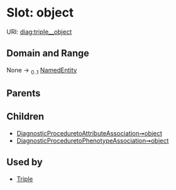 
# Slot: object




URI: [diag:triple__object](http://w3id.org/ontogpt/diagnostic_procedure/triple__object)


## Domain and Range

None &#8594;  <sub>0..1</sub> [NamedEntity](NamedEntity.md)

## Parents


## Children

 *  [DiagnosticProceduretoAttributeAssociation➞object](DiagnosticProceduretoAttributeAssociation_object.md)
 *  [DiagnosticProceduretoPhenotypeAssociation➞object](DiagnosticProceduretoPhenotypeAssociation_object.md)

## Used by

 * [Triple](Triple.md)
